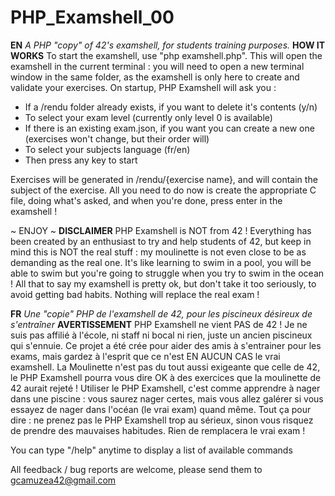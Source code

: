 # PHP_Examshell_00
**EN**
*A PHP "copy" of 42's examshell, for students training purposes.*
**HOW IT WORKS**
To start the examshell, use "php examshell.php". This will open the examshell in the current terminal : you will need to open a new terminal window in the same folder, as the examshell is only here to create and validate your exercises.
On startup, PHP Examshell will ask you :
- If a /rendu folder already exists, if you want to delete it's contents (y/n)
- To select your exam level (currently only level 0 is available)
- If there is an existing exam.json, if you want you can create a new one (exercises won't change, but their order will)
- To select your subjects language (fr/en)
- Then press any key to start

Exercises will be generated in /rendu/{exercise name}, and will contain the subject of the exercise.
All you need to do now is create the appropriate C file, doing what's asked, and when you're done, press enter in the examshell !

~ ENJOY ~
**DISCLAIMER**
PHP Examshell is NOT from 42 ! Everything has been created by an enthusiast to try and help students of 42, but keep in mind this is NOT the real stuff : my moulinette is not even close to be as demanding as the real one. It's like learning to swim in a pool, you will be able to swim but you're going to struggle when you try to swim in the ocean !
All that to say my examshell is pretty ok, but don't take it too seriously, to avoid getting bad habits. Nothing will replace the real exam !

**FR**
*Une "copie" PHP de l'examshell de 42, pour les piscineux désireux de s'entraîner*
**AVERTISSEMENT**
PHP Examshell ne vient PAS de 42 ! Je ne suis pas affilié à l'école, ni staff ni bocal ni rien, juste un ancien piscineux qui s'ennuie. Ce projet a été crée pour aider des amis à s'entrainer pour les exams, mais gardez à l'esprit que ce n'est EN AUCUN CAS le vrai examshell.
La Moulinette n'est pas du tout aussi exigeante que celle de 42, le PHP Examshell pourra vous dire OK à des exercices que la moulinette de 42 aurait rejeté ! Utiliser le PHP Examshell, c'est comme apprendre à nager dans une piscine : vous saurez nager certes, mais vous allez galérer si vous essayez de nager dans l'océan (le vrai exam) quand même.
Tout ça pour dire : ne prenez pas le PHP Examshell trop au sérieux, sinon vous risquez de prendre des mauvaises habitudes. Rien de remplacera le vrai exam !

You can type "/help" anytime to display a list of available commands


All feedback / bug reports are welcome, please send them to gcamuzea42@gmail.com